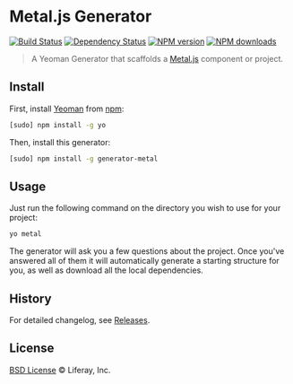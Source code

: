 # Metal.js Generator

[![Build Status](http://img.shields.io/travis/metal/generator-metal/master.svg?style=flat)](https://travis-ci.org/metal/generator-metal)
[![Dependency Status](http://img.shields.io/david/metal/generator-metal.svg?style=flat)](https://david-dm.org/metal/generator-metal)
[![NPM version](http://img.shields.io/npm/v/generator-metal.svg?style=flat)](http://npmjs.org/generator-metal)
[![NPM downloads](http://img.shields.io/npm/dm/generator-metal.svg?style=flat)](http://npmjs.org/generator-metal)

> A Yeoman Generator that scaffolds a [Metal.js](https://github.com/metal/metal.js) component or project.

## Install

First, install [Yeoman](http://yeoman.io/) from [npm](https://www.npmjs.org/):

```sh
[sudo] npm install -g yo
```

Then, install this generator:

```sh
[sudo] npm install -g generator-metal
```

## Usage

Just run the following command on the directory you wish to use for your project:

```sh
yo metal
```

The generator will ask you a few questions about the project. Once you've answered all of them it will automatically generate a starting structure for you, as well as download all the local dependencies.

## History

For detailed changelog, see [Releases](https://github.com/metal/generator-metal/releases).

## License

[BSD License](http://opensource.org/licenses/BSD-2-Clause) © Liferay, Inc.
